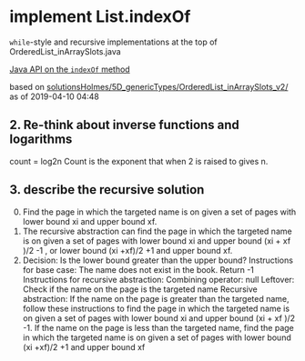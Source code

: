 # implement List.indexOf

`while`-style and recursive implementations at the top of
OrderedList_inArraySlots.java

[Java API on the `indexOf` method](https://docs.oracle.com/javase/10/docs/api/java/util/List.html#indexOf(java.lang.Object))

based on [solutionsHolmes/5D_genericTypes/OrderedList_inArraySlots_v2/](https://github.com/stuyvesant-cs/solutionsHolmes/tree/master/5D_genericTypes/OrderedList_inArraySlots_v2)
as of 2019-04-10 04:48

## 2.  Re-think about inverse functions and logarithms ##
count = log2n
Count is the exponent that when 2 is raised to gives n. 

## 3.  describe the recursive solution ##
0. Find the page in which the targeted name is on given a set of pages with lower bound xi and upper bound xf. 
1. The recursive abstraction can find the page in which the targeted name is on given a set of pages with lower bound xi and upper bound (xi + xf )/2 -1 , or lower bound (xi +xf)/2 +1 and upper bound xf.
2. Decision: Is the lower bound greater than the upper bound?
   Instructions for base case: The name does not exist in the book. Return -1
   Instructions for recursive abstraction: 
   Combining operator: null
   Leftover: Check if the name on the page is the targeted name
   Recursive abstraction: If the name on the page is greater than the targeted name, follow these instructions to find the page in which the targeted name is on given a set of pages with lower bound xi and upper bound (xi + xf )/2 -1.
   If the name on the page is less than the targeted name, find the page in which the targeted name is on given a set of pages with lower bound (xi +xf)/2 +1 and upper bound xf